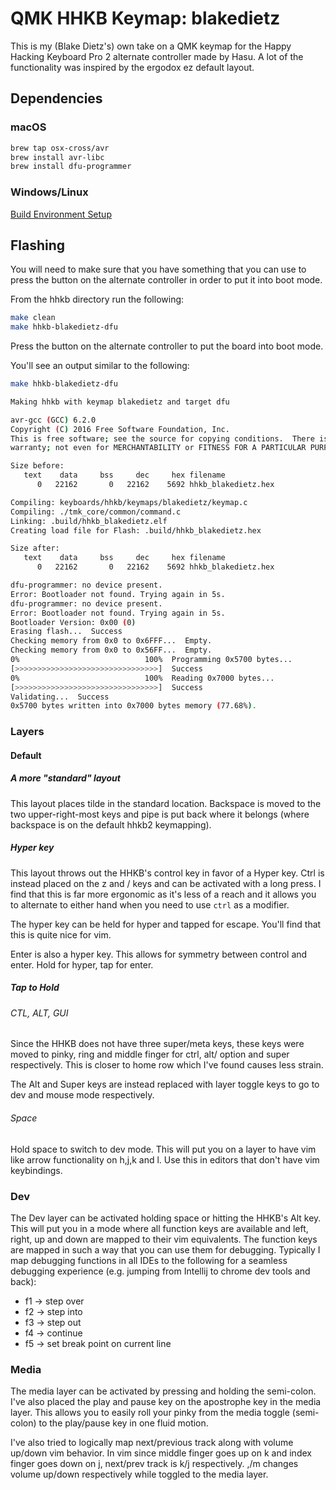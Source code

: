 # QMK HHKB Keymap: blakedietz

<!-- TODO: Link to Hasu's geekhack page from his name -->
<!-- TODO: Link to the ergodox ez layout in this repository -->

This is my (Blake Dietz's) own take on a QMK keymap for the Happy Hacking Keyboard Pro 2 alternate controller made by Hasu. A lot of the
 functionality was inspired by the ergodox ez default layout. 

## Dependencies

### macOS

```bash
brew tap osx-cross/avr
brew install avr-libc
brew install dfu-programmer
```

### Windows/Linux

[Build Environment Setup](https://github.com/jackhumbert/qmk_firmware/wiki#build-environment-setup)

## Flashing

You will need to make sure that you have something that you can use to press the button on the alternate controller in
order to put it into boot mode.

From the hhkb directory run the following:

```bash
make clean
make hhkb-blakedietz-dfu
```

Press the button on the alternate controller to put the board into boot mode.

You'll see an output similar to the following:

```bash
make hhkb-blakedietz-dfu

Making hhkb with keymap blakedietz and target dfu

avr-gcc (GCC) 6.2.0
Copyright (C) 2016 Free Software Foundation, Inc.
This is free software; see the source for copying conditions.  There is NO
warranty; not even for MERCHANTABILITY or FITNESS FOR A PARTICULAR PURPOSE.

Size before:
   text    data     bss     dec     hex filename
      0   22162       0   22162    5692 hhkb_blakedietz.hex

Compiling: keyboards/hhkb/keymaps/blakedietz/keymap.c                                               [OK]
Compiling: ./tmk_core/common/command.c                                                              [OK]
Linking: .build/hhkb_blakedietz.elf                                                                 [OK]
Creating load file for Flash: .build/hhkb_blakedietz.hex                                            [OK]

Size after:
   text    data     bss     dec     hex filename
      0   22162       0   22162    5692 hhkb_blakedietz.hex

dfu-programmer: no device present.
Error: Bootloader not found. Trying again in 5s.
dfu-programmer: no device present.
Error: Bootloader not found. Trying again in 5s.
Bootloader Version: 0x00 (0)
Erasing flash...  Success
Checking memory from 0x0 to 0x6FFF...  Empty.
Checking memory from 0x0 to 0x56FF...  Empty.
0%                            100%  Programming 0x5700 bytes...
[>>>>>>>>>>>>>>>>>>>>>>>>>>>>>>>>]  Success
0%                            100%  Reading 0x7000 bytes...
[>>>>>>>>>>>>>>>>>>>>>>>>>>>>>>>>]  Success
Validating...  Success
0x5700 bytes written into 0x7000 bytes memory (77.68%).
```

### Layers 

#### Default

##### A more "standard" layout

This layout places tilde in the standard location. Backspace is moved to the two upper-right-most keys and pipe
is put back where it belongs (where backspace is on the default hhkb2 keymapping).

##### Hyper key

<!-- TODO: Link to Brett's article about the thyper key -->

This layout throws out the HHKB's control key in favor of a Hyper key. Ctrl is instead placed on the z and / keys and
can be activated with a long press. I find that this is far more ergonomic as it's less of a reach and it allows you to
alternate to either hand when you need to use `ctrl` as a modifier.

The hyper key can be held for hyper and tapped for escape. You'll find that this is quite nice for vim.

Enter is also a hyper key. This allows for symmetry between control and enter. Hold for hyper, tap for enter.

##### Tap to Hold

###### CTL, ALT, GUI

Since the HHKB does not have three super/meta keys, these keys were moved to pinky, ring and middle finger for ctrl, alt/
 option and super respectively. This is closer to home row which I've found causes less strain.
 
The Alt and Super keys are instead replaced with layer toggle keys to go to dev and mouse mode respectively.

###### Space

Hold space to switch to dev mode. This will put you on a layer to have vim like arrow functionality on h,j,k and l. Use
this in editors that don't have vim keybindings.

### Dev 

The Dev layer can be activated holding space or hitting the HHKB's Alt key. This will put you in a mode
where all function keys are available and left, right, up and down are mapped to their vim equivalents. The function
 keys are mapped in such a way that you can use them for debugging. Typically I map debugging functions in all IDEs to
 the following for a seamless debugging experience (e.g. jumping from Intellij to chrome dev tools and back):
 
 - f1 -> step over
 - f2 -> step into
 - f3 -> step out
 - f4 -> continue
 - f5 -> set break point on current line

### Media

The media layer can be activated by pressing and holding the semi-colon. I've also placed the play and pause key on the
apostrophe key in the media layer. This allows you to easily roll your pinky from the media toggle (semi-colon) to the
play/pause key in one fluid motion.

I've also tried to logically map next/previous track along with volume up/down vim behavior. In vim since middle finger
goes up on k and index finger goes down on j, next/prev track is k/j respectively. ,/m changes volume up/down
respectively while toggled to the media layer.
